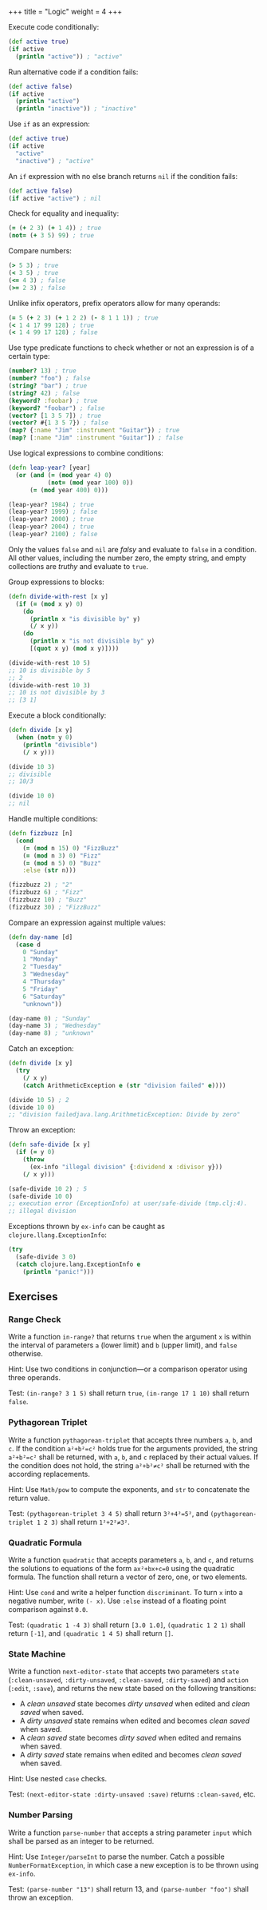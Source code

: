 +++
title = "Logic"
weight = 4
+++

Execute code conditionally:

```clojure
(def active true)
(if active
  (println "active")) ; "active"
```

Run alternative code if a condition fails:

```clojure
(def active false)
(if active
  (println "active")
  (println "inactive")) ; "inactive"
```

Use `if` as an expression:

```clojure
(def active true)
(if active
  "active"
  "inactive") ; "active"
```

An `if` expression with no else branch returns `nil` if the condition fails:

```clojure
(def active false)
(if active "active") ; nil
```

Check for equality and inequality:

```clojure
(= (+ 2 3) (+ 1 4)) ; true
(not= (+ 3 5) 99) ; true
```

Compare numbers:

```clojure
(> 5 3) ; true
(< 3 5) ; true
(<= 4 3) ; false
(>= 2 3) ; false
```

Unlike infix operators, prefix operators allow for many operands:

```clojure
(= 5 (+ 2 3) (+ 1 2 2) (- 8 1 1 1)) ; true
(< 1 4 17 99 128) ; true
(< 1 4 99 17 128) ; false
```

Use type predicate functions to check whether or not an expression is of a
certain type:

```clojure
(number? 13) ; true
(number? "foo") ; false
(string? "bar") ; true
(string? 42) ; false
(keyword? :foobar) ; true
(keyword? "foobar") ; false
(vector? [1 3 5 7]) ; true
(vector? #{1 3 5 7}) ; false
(map? {:name "Jim" :instrument "Guitar"}) ; true
(map? [:name "Jim" :instrument "Guitar"]) ; false
```

Use logical expressions to combine conditions:

```clojure
(defn leap-year? [year]
  (or (and (= (mod year 4) 0)
           (not= (mod year 100) 0))
      (= (mod year 400) 0)))

(leap-year? 1984) ; true
(leap-year? 1999) ; false
(leap-year? 2000) ; true
(leap-year? 2004) ; true
(leap-year? 2100) ; false
```

Only the values `false` and `nil` are _falsy_ and evaluate to `false` in a
condition. All other values, including the number zero, the empty string, and
empty collections are _truthy_ and evaluate to `true`.

Group expressions to blocks:

```clojure
(defn divide-with-rest [x y]
  (if (= (mod x y) 0)
    (do
      (println x "is divisible by" y)
      (/ x y))
    (do
      (println x "is not divisible by" y)
      [(quot x y) (mod x y)])))

(divide-with-rest 10 5)
;; 10 is divisible by 5
;; 2
(divide-with-rest 10 3)
;; 10 is not divisible by 3
;; [3 1]
```

Execute a block conditionally:

```clojure
(defn divide [x y]
  (when (not= y 0)
    (println "divisible")
    (/ x y)))

(divide 10 3)
;; divisible
;; 10/3

(divide 10 0)
;; nil
```

Handle multiple conditions:

```clojure
(defn fizzbuzz [n]
  (cond
    (= (mod n 15) 0) "FizzBuzz"
    (= (mod n 3) 0) "Fizz"
    (= (mod n 5) 0) "Buzz"
    :else (str n)))

(fizzbuzz 2) ; "2"
(fizzbuzz 6) ; "Fizz"
(fizzbuzz 10) ; "Buzz"
(fizzbuzz 30) ; "FizzBuzz"
```

Compare an expression against multiple values:

```clojure
(defn day-name [d]
  (case d
    0 "Sunday"
    1 "Monday"
    2 "Tuesday"
    3 "Wednesday"
    4 "Thursday"
    5 "Friday"
    6 "Saturday"
    "unknown"))

(day-name 0) ; "Sunday"
(day-name 3) ; "Wednesday"
(day-name 8) ; "unknown"
```

Catch an exception:

```clojure
(defn divide [x y]
  (try
    (/ x y)
    (catch ArithmeticException e (str "division failed" e))))

(divide 10 5) ; 2
(divide 10 0)
;; "division failedjava.lang.ArithmeticException: Divide by zero"
```

Throw an exception:

```clojure
(defn safe-divide [x y]
  (if (= y 0)
    (throw
      (ex-info "illegal division" {:dividend x :divisor y}))
    (/ x y)))

(safe-divide 10 2) ; 5
(safe-divide 10 0)
;; execution error (ExceptionInfo) at user/safe-divide (tmp.clj:4).
;; illegal division
```

Exceptions thrown by `ex-info` can be caught as `clojure.llang.ExceptionInfo`:

```clojure
(try
  (safe-divide 3 0)
  (catch clojure.lang.ExceptionInfo e
    (println "panic!")))
```

## Exercises

### Range Check

Write a function `in-range?` that returns `true` when the argument `x` is within
the interval of parameters `a` (lower limit) and `b` (upper limit), and `false`
otherwise.

Hint: Use two conditions in conjunction—or a comparison operator using three
operands.

Test: `(in-range? 3 1 5)` shall return `true`, `(in-range 17 1 10)` shall return
`false`.

### Pythagorean Triplet

Write a function `pythagorean-triplet` that accepts three numbers `a`, `b`, and
`c`. If the condition `a²+b²=c²` holds true for the arguments provided, the
string `a²+b²=c²` shall be returned, with `a`, `b`, and `c` replaced by their
actual values. If the condition does not hold, the string `a²+b²≠c²` shall be
returned with the according replacements.

Hint: Use `Math/pow` to compute the exponents, and `str` to concatenate the
return value.

Test: `(pythagorean-triplet 3 4 5)` shall return `3²+4²=5²`, and
`(pythagorean-triplet 1 2 3)` shall return `1²+2²≠3²`.

### Quadratic Formula

Write a function `quadratic` that accepts parameters `a`, `b`, and `c`, and
returns the solutions to equations of the form `ax²+bx+c=0` using the quadratic
formula. The function shall return a vector of zero, one, or two elements.

Hint: Use `cond` and write a helper function `discriminant`. To turn `x` into a
negative number, write `(- x)`. Use `:else` instead of a floating point
comparison against `0.0`.

Test: `(quadratic 1 -4 3)` shall return `[3.0 1.0]`, `(quadratic 1 2 1)` shall
return `[-1]`, and `(quadratic 1 4 5)` shall return `[]`.

### State Machine

Write a function `next-editor-state` that accepts two parameters `state`
(`:clean-unsaved`, `:dirty-unsaved`, `:clean-saved`, `:dirty-saved`) and
`action` (`:edit`, `:save`), and returns the new state based on the following
transitions:

- A _clean unsaved_ state becomes _dirty unsaved_ when edited and _clean saved_
  when saved.
- A _dirty unsaved_ state remains when edited and becomes _clean saved_ when
  saved.
- A _clean saved_ state becomes _dirty saved_ when edited and remains when
  saved.
- A _dirty saved_ state remains when edited and becomes _clean saved_ when
  saved.

Hint: Use nested `case` checks.

Test: `(next-editor-state :dirty-unsaved :save)` returns `:clean-saved`, etc.

### Number Parsing

Write a function `parse-number` that accepts a string parameter `input` which
shall be parsed as an integer to be returned.

Hint: Use `Integer/parseInt` to parse the number. Catch a possible
`NumberFormatException`, in which case a new exception is to be thrown using
`ex-info`.

Test: `(parse-number "13")` shall return 13, and `(parse-number "foo")` shall
throw an exception.

